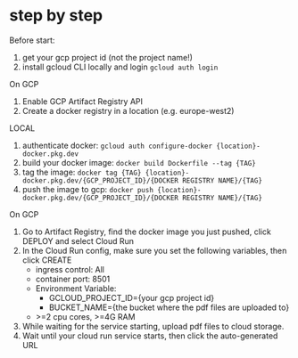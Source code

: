 # step by step
Before start:
1. get your gcp project id (not the project name!)
2. install gcloud CLI locally and login `gcloud auth login`

On GCP
1. Enable GCP Artifact Registry API
1. Create a docker registry in a location (e.g. europe-west2)

LOCAL
1. authenticate docker: `gcloud auth configure-docker {location}-docker.pkg.dev`
2. build your docker image: `docker build Dockerfile --tag {TAG}`
3. tag the image: `docker tag {TAG} {location}-docker.pkg.dev/{GCP_PROJECT_ID}/{DOCKER REGISTRY NAME}/{TAG}`
4. push the image to gcp: `docker push {location}-docker.pkg.dev/{GCP_PROJECT_ID}/{DOCKER REGISTRY NAME}/{TAG}`

On GCP
1. Go to Artifact Registry, find the docker image you just pushed, click DEPLOY and select Cloud Run
2. In the Cloud Run config, make sure you set the following variables, then click CREATE
    * ingress control: All
    * container port: 8501
    * Environment Variable: 
      * GCLOUD_PROJECT_ID={your gcp project id}
      * BUCKET_NAME={the bucket where the pdf files are uploaded to}
    * \>=2 cpu cores, >=4G RAM
3. While waiting for the service starting, upload pdf files to cloud storage. 
4. Wait until your cloud run service starts, then click the auto-generated URL 